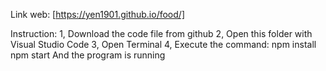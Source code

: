 Link web: [https://yen1901.github.io/food/]

Instruction: 
1, Download the code file from github
2, Open this folder with Visual Studio Code
3, Open Terminal
4, Execute the command:
npm install
npm start
And the program is running 							
